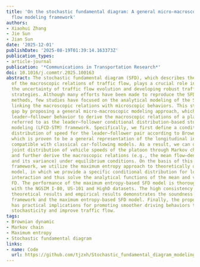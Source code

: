 ```yaml
---
title: 'On the stochastic fundamental diagram: A general micro-macroscopic traffic
  flow modeling framework'
authors:
- Xiaohui Zhang
- Jie Sun
- Jian Sun
date: '2025-12-01'
publishDate: '2025-08-19T01:39:14.163373Z'
publication_types:
- article-journal
publication: '*Communications in Transportation Research*'
doi: 10.1016/j.commtr.2025.100163
abstract: The stochastic fundamental diagram (SFD), which describes the stochasticity
  of the macroscopic relations of traffic flow, plays a crucial role in understanding
  the uncertainty of traffic flow evolution and developing robust traffic control
  strategies. Although many efforts have been made to reproduce the SFD via various
  methods, few studies have focused on the analytical modeling of the SFD, particularly
  linking the macroscopic relations with microscopic behaviors. This study fills this
  gap by proposing a general micro-macroscopic modeling approach, which uses probabilistic
  leader–follower behavior to derive the macroscopic relations of a platoon and is
  referred to as the leader–follower conditional distribution-based stochastic traffic
  modeling (LFCD-STM) framework. Specifically, we first define a conditional probability
  distribution of speed for the leader‒follower pair according to Brownian dynamics,
  which is proven to be a general representation of the longitudinal interaction and
  compatible with classical car-following models. As a result, we can describe the
  joint distribution of vehicle speeds of the platoon through Markov chain modeling
  and further derive the macroscopic relations (e.g., the mean flow‒density relation
  and its variance) under equilibrium conditions. On the basis of this general micro-macroscopic
  framework, we utilize the maximum entropy approach to theoretically derive the SFD
  model, in which we provide a specific conditional distribution for longitudinal
  interaction and thus solve the analytical functions of the mean and variance of
  FD. The performance of the maximum entropy-based SFD model is thoroughly validated
  with the NGSIM I-80, US-101 and HighD datasets. The high consistency between the
  theoretical results and empirical results demonstrates the soundness of the LFCD-STM
  framework and the maximum entropy-based SFD model. Finally, the proposed SFD model
  has practical implications for promoting smoother driving behaviors to suppress
  stochasticity and improve traffic flow.
tags:
- Brownian dynamic
- Markov chain
- Maximum entropy
- Stochastic fundamental diagram
links:
- name: Code
  url: https://github.com/tjzxh/Stochastic_fundamental_diagram_modeling
---
```

